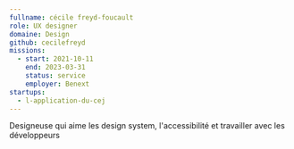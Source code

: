 ```yaml
---
fullname: cécile freyd-foucault
role: UX designer
domaine: Design
github: cecilefreyd
missions:
  - start: 2021-10-11
    end: 2023-03-31
    status: service
    employer: Benext
startups:
  - l-application-du-cej
---
```


Designeuse qui aime les design system, l'accessibilité et travailler avec les développeurs

